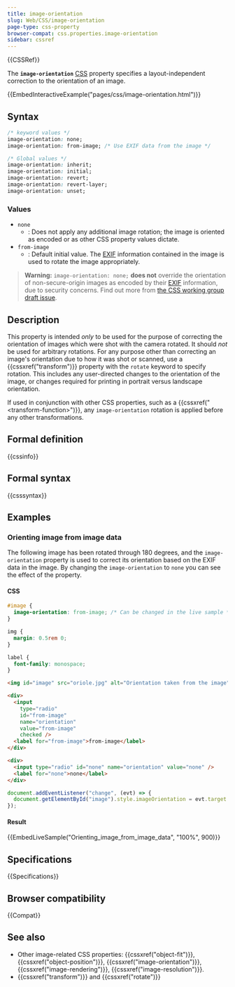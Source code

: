 ```yaml
---
title: image-orientation
slug: Web/CSS/image-orientation
page-type: css-property
browser-compat: css.properties.image-orientation
sidebar: cssref
---
```


{{CSSRef}}

The **`image-orientation`** [CSS](/en-US/docs/Web/CSS) property specifies a layout-independent correction to the orientation of an image.

{{EmbedInteractiveExample("pages/css/image-orientation.html")}}

## Syntax

```css
/* keyword values */
image-orientation: none;
image-orientation: from-image; /* Use EXIF data from the image */

/* Global values */
image-orientation: inherit;
image-orientation: initial;
image-orientation: revert;
image-orientation: revert-layer;
image-orientation: unset;
```

### Values

- `none`
  - : Does not apply any additional image rotation; the image is oriented as encoded or as other CSS property values dictate.
- `from-image`
  - : Default initial value. The [EXIF](https://en.wikipedia.org/wiki/EXIF) information contained in the image is used to rotate the image appropriately.

> **Warning:** `image-orientation: none;` **does not** override the orientation of non-secure-origin images as encoded by their [EXIF](https://en.wikipedia.org/wiki/EXIF) information, due to security concerns. Find out more from [the CSS working group draft issue](https://github.com/w3c/csswg-drafts/issues/5165).

## Description

This property is intended _only_ to be used for the purpose of correcting the orientation of images which were shot with the camera rotated. It should _not_ be used for arbitrary rotations. For any purpose other than correcting an image's orientation due to how it was shot or scanned, use a {{cssxref("transform")}} property with the `rotate` keyword to specify rotation. This includes any user-directed changes to the orientation of the image, or changes required for printing in portrait versus landscape orientation.

If used in conjunction with other CSS properties, such as a {{cssxref("&lt;transform-function&gt;")}}, any `image-orientation` rotation is applied before any other transformations.

## Formal definition

{{cssinfo}}

## Formal syntax

{{csssyntax}}

## Examples

### Orienting image from image data

The following image has been rotated through 180 degrees, and the `image-orientation` property is used to correct its orientation based on the EXIF data in the image. By changing the `image-orientation` to `none` you can see the effect of the property.

#### CSS

```css
#image {
  image-orientation: from-image; /* Can be changed in the live sample */
}
```

```css hidden
img {
  margin: 0.5rem 0;
}

label {
  font-family: monospace;
}
```

```html hidden
<img id="image" src="oriole.jpg" alt="Orientation taken from the image" />

<div>
  <input
    type="radio"
    id="from-image"
    name="orientation"
    value="from-image"
    checked />
  <label for="from-image">from-image</label>
</div>

<div>
  <input type="radio" id="none" name="orientation" value="none" />
  <label for="none">none</label>
</div>
```

```js hidden
document.addEventListener("change", (evt) => {
  document.getElementById("image").style.imageOrientation = evt.target.value;
});
```

#### Result

{{EmbedLiveSample("Orienting_image_from_image_data", "100%", 900)}}

## Specifications

{{Specifications}}

## Browser compatibility

{{Compat}}

## See also

- Other image-related CSS properties: {{cssxref("object-fit")}}, {{cssxref("object-position")}}, {{cssxref("image-orientation")}}, {{cssxref("image-rendering")}}, {{cssxref("image-resolution")}}.
- {{cssxref("transform")}} and {{cssxref("rotate")}}
